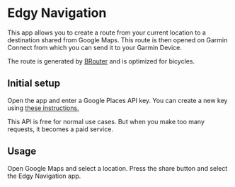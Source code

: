 # Edgy Navigation

This app allows you to create a route from your current location to a destination shared from Google Maps. This route is then opened on Garmin Connect from which you can send it to your Garmin Device.

The route is generated by <a href="https://brouter.de/brouter-web/">BRouter</a> and is optimized for bicycles.

## Initial setup

Open the app and enter a Google Places API key. You can create a new key using <a href="https://developers.google.com/maps/documentation/places/web-service/get-api-key">these instructions.</a>

This API is free for normal use cases. But when you make too many requests, it becomes a paid service.

## Usage

Open Google Maps and select a location. Press the share button and select the Edgy Navigation app.
